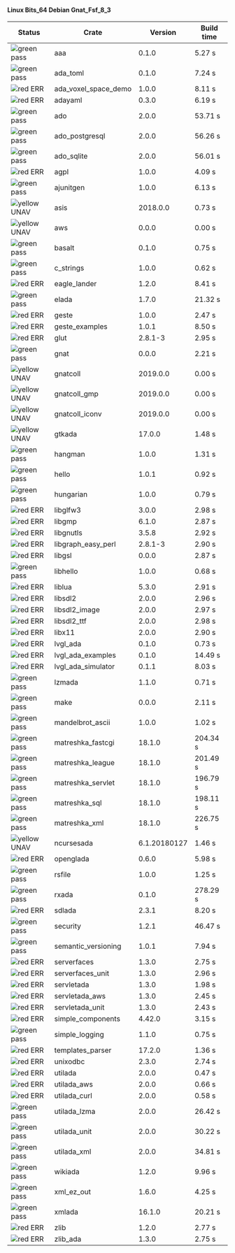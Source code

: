 #### Linux Bits_64 Debian Gnat_Fsf_8_3

| Status | Crate | Version | Build time |
| --- | --- | --- | --- |
|![green](https://placehold.it/8/00aa00/000000?text=+) pass | aaa | 0.1.0 |  5.27 s |
|![green](https://placehold.it/8/00aa00/000000?text=+) pass | ada_toml | 0.1.0 |  7.24 s |
|![red](https://placehold.it/8/ff0000/000000?text=+) ERR  | ada_voxel_space_demo | 1.0.0 |  8.11 s |
|![red](https://placehold.it/8/ff0000/000000?text=+) ERR  | adayaml | 0.3.0 |  6.19 s |
|![green](https://placehold.it/8/00aa00/000000?text=+) pass | ado | 2.0.0 |  53.71 s |
|![green](https://placehold.it/8/00aa00/000000?text=+) pass | ado_postgresql | 2.0.0 |  56.26 s |
|![green](https://placehold.it/8/00aa00/000000?text=+) pass | ado_sqlite | 2.0.0 |  56.01 s |
|![red](https://placehold.it/8/ff0000/000000?text=+) ERR  | agpl | 1.0.0 |  4.09 s |
|![green](https://placehold.it/8/00aa00/000000?text=+) pass | ajunitgen | 1.0.0 |  6.13 s |
|![yellow](https://placehold.it/8/ffbb00/000000?text=+) UNAV | asis | 2018.0.0 |  0.73 s |
|![yellow](https://placehold.it/8/ffbb00/000000?text=+) UNAV | aws | 0.0.0 |  0.00 s |
|![green](https://placehold.it/8/00aa00/000000?text=+) pass | basalt | 0.1.0 |  0.75 s |
|![green](https://placehold.it/8/00aa00/000000?text=+) pass | c_strings | 1.0.0 |  0.62 s |
|![red](https://placehold.it/8/ff0000/000000?text=+) ERR  | eagle_lander | 1.2.0 |  8.41 s |
|![green](https://placehold.it/8/00aa00/000000?text=+) pass | elada | 1.7.0 |  21.32 s |
|![red](https://placehold.it/8/ff0000/000000?text=+) ERR  | geste | 1.0.0 |  2.47 s |
|![red](https://placehold.it/8/ff0000/000000?text=+) ERR  | geste_examples | 1.0.1 |  8.50 s |
|![red](https://placehold.it/8/ff0000/000000?text=+) ERR  | glut | 2.8.1-3 |  2.95 s |
|![green](https://placehold.it/8/00aa00/000000?text=+) pass | gnat | 0.0.0 |  2.21 s |
|![yellow](https://placehold.it/8/ffbb00/000000?text=+) UNAV | gnatcoll | 2019.0.0 |  0.00 s |
|![yellow](https://placehold.it/8/ffbb00/000000?text=+) UNAV | gnatcoll_gmp | 2019.0.0 |  0.00 s |
|![yellow](https://placehold.it/8/ffbb00/000000?text=+) UNAV | gnatcoll_iconv | 2019.0.0 |  0.00 s |
|![yellow](https://placehold.it/8/ffbb00/000000?text=+) UNAV | gtkada | 17.0.0 |  1.48 s |
|![green](https://placehold.it/8/00aa00/000000?text=+) pass | hangman | 1.0.0 |  1.31 s |
|![green](https://placehold.it/8/00aa00/000000?text=+) pass | hello | 1.0.1 |  0.92 s |
|![green](https://placehold.it/8/00aa00/000000?text=+) pass | hungarian | 1.0.0 |  0.79 s |
|![red](https://placehold.it/8/ff0000/000000?text=+) ERR  | libglfw3 | 3.0.0 |  2.98 s |
|![red](https://placehold.it/8/ff0000/000000?text=+) ERR  | libgmp | 6.1.0 |  2.87 s |
|![red](https://placehold.it/8/ff0000/000000?text=+) ERR  | libgnutls | 3.5.8 |  2.92 s |
|![red](https://placehold.it/8/ff0000/000000?text=+) ERR  | libgraph_easy_perl | 2.8.1-3 |  2.90 s |
|![red](https://placehold.it/8/ff0000/000000?text=+) ERR  | libgsl | 0.0.0 |  2.87 s |
|![green](https://placehold.it/8/00aa00/000000?text=+) pass | libhello | 1.0.0 |  0.68 s |
|![red](https://placehold.it/8/ff0000/000000?text=+) ERR  | liblua | 5.3.0 |  2.91 s |
|![red](https://placehold.it/8/ff0000/000000?text=+) ERR  | libsdl2 | 2.0.0 |  2.96 s |
|![red](https://placehold.it/8/ff0000/000000?text=+) ERR  | libsdl2_image | 2.0.0 |  2.97 s |
|![red](https://placehold.it/8/ff0000/000000?text=+) ERR  | libsdl2_ttf | 2.0.0 |  2.98 s |
|![red](https://placehold.it/8/ff0000/000000?text=+) ERR  | libx11 | 2.0.0 |  2.90 s |
|![red](https://placehold.it/8/ff0000/000000?text=+) ERR  | lvgl_ada | 0.1.0 |  0.73 s |
|![red](https://placehold.it/8/ff0000/000000?text=+) ERR  | lvgl_ada_examples | 0.1.0 |  14.49 s |
|![red](https://placehold.it/8/ff0000/000000?text=+) ERR  | lvgl_ada_simulator | 0.1.1 |  8.03 s |
|![green](https://placehold.it/8/00aa00/000000?text=+) pass | lzmada | 1.1.0 |  0.71 s |
|![green](https://placehold.it/8/00aa00/000000?text=+) pass | make | 0.0.0 |  2.11 s |
|![green](https://placehold.it/8/00aa00/000000?text=+) pass | mandelbrot_ascii | 1.0.0 |  1.02 s |
|![green](https://placehold.it/8/00aa00/000000?text=+) pass | matreshka_fastcgi | 18.1.0 |  204.34 s |
|![green](https://placehold.it/8/00aa00/000000?text=+) pass | matreshka_league | 18.1.0 |  201.49 s |
|![green](https://placehold.it/8/00aa00/000000?text=+) pass | matreshka_servlet | 18.1.0 |  196.79 s |
|![green](https://placehold.it/8/00aa00/000000?text=+) pass | matreshka_sql | 18.1.0 |  198.11 s |
|![green](https://placehold.it/8/00aa00/000000?text=+) pass | matreshka_xml | 18.1.0 |  226.75 s |
|![yellow](https://placehold.it/8/ffbb00/000000?text=+) UNAV | ncursesada | 6.1.20180127 |  1.46 s |
|![red](https://placehold.it/8/ff0000/000000?text=+) ERR  | openglada | 0.6.0 |  5.98 s |
|![green](https://placehold.it/8/00aa00/000000?text=+) pass | rsfile | 1.0.0 |  1.25 s |
|![green](https://placehold.it/8/00aa00/000000?text=+) pass | rxada | 0.1.0 |  278.29 s |
|![red](https://placehold.it/8/ff0000/000000?text=+) ERR  | sdlada | 2.3.1 |  8.20 s |
|![green](https://placehold.it/8/00aa00/000000?text=+) pass | security | 1.2.1 |  46.47 s |
|![green](https://placehold.it/8/00aa00/000000?text=+) pass | semantic_versioning | 1.0.1 |  7.94 s |
|![red](https://placehold.it/8/ff0000/000000?text=+) ERR  | serverfaces | 1.3.0 |  2.75 s |
|![red](https://placehold.it/8/ff0000/000000?text=+) ERR  | serverfaces_unit | 1.3.0 |  2.96 s |
|![red](https://placehold.it/8/ff0000/000000?text=+) ERR  | servletada | 1.3.0 |  1.98 s |
|![red](https://placehold.it/8/ff0000/000000?text=+) ERR  | servletada_aws | 1.3.0 |  2.45 s |
|![red](https://placehold.it/8/ff0000/000000?text=+) ERR  | servletada_unit | 1.3.0 |  2.43 s |
|![red](https://placehold.it/8/ff0000/000000?text=+) ERR  | simple_components | 4.42.0 |  3.15 s |
|![green](https://placehold.it/8/00aa00/000000?text=+) pass | simple_logging | 1.1.0 |  0.75 s |
|![red](https://placehold.it/8/ff0000/000000?text=+) ERR  | templates_parser | 17.2.0 |  1.36 s |
|![red](https://placehold.it/8/ff0000/000000?text=+) ERR  | unixodbc | 2.3.0 |  2.74 s |
|![red](https://placehold.it/8/ff0000/000000?text=+) ERR  | utilada | 2.0.0 |  0.47 s |
|![red](https://placehold.it/8/ff0000/000000?text=+) ERR  | utilada_aws | 2.0.0 |  0.66 s |
|![red](https://placehold.it/8/ff0000/000000?text=+) ERR  | utilada_curl | 2.0.0 |  0.58 s |
|![green](https://placehold.it/8/00aa00/000000?text=+) pass | utilada_lzma | 2.0.0 |  26.42 s |
|![green](https://placehold.it/8/00aa00/000000?text=+) pass | utilada_unit | 2.0.0 |  30.22 s |
|![green](https://placehold.it/8/00aa00/000000?text=+) pass | utilada_xml | 2.0.0 |  34.81 s |
|![green](https://placehold.it/8/00aa00/000000?text=+) pass | wikiada | 1.2.0 |  9.96 s |
|![green](https://placehold.it/8/00aa00/000000?text=+) pass | xml_ez_out | 1.6.0 |  4.25 s |
|![green](https://placehold.it/8/00aa00/000000?text=+) pass | xmlada | 16.1.0 |  20.21 s |
|![red](https://placehold.it/8/ff0000/000000?text=+) ERR  | zlib | 1.2.0 |  2.77 s |
|![red](https://placehold.it/8/ff0000/000000?text=+) ERR  | zlib_ada | 1.3.0 |  2.75 s |
